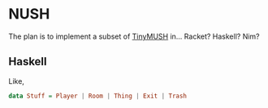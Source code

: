 # NUSH

The plan is to implement a subset of [TinyMUSH](https://en.wikipedia.org/wiki/MUSH) in... Racket? Haskell? Nim? 

## Haskell

Like,

```haskell
data Stuff = Player | Room | Thing | Exit | Trash
```
